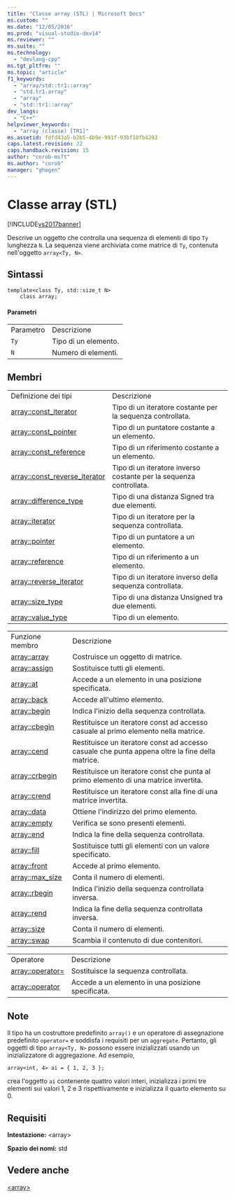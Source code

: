```yaml
---
title: "Classe array (STL) | Microsoft Docs"
ms.custom: ""
ms.date: "12/05/2016"
ms.prod: "visual-studio-dev14"
ms.reviewer: ""
ms.suite: ""
ms.technology: 
  - "devlang-cpp"
ms.tgt_pltfrm: ""
ms.topic: "article"
f1_keywords: 
  - "array/std::tr1::array"
  - "std.tr1.array"
  - "array"
  - "std::tr1::array"
dev_langs: 
  - "C++"
helpviewer_keywords: 
  - "array (classe) [TR1]"
ms.assetid: fdfd43a5-b2b5-4b9e-991f-93bf10fb4293
caps.latest.revision: 22
caps.handback.revision: 15
author: "corob-msft"
ms.author: "corob"
manager: "ghogen"
---
```

# Classe array (STL)
[!INCLUDE[vs2017banner](../assembler/inline/includes/vs2017banner.md)]

Descrive un oggetto che controlla una sequenza di elementi di tipo `Ty` lunghezza `N`.  La sequenza viene archiviata come matrice di `Ty`, contenuta nell'oggetto `array<Ty, N>`.  
  
## Sintassi  
  
```  
template<class Ty, std::size_t N>  
    class array;  
```  
  
#### Parametri  
  
|||  
|-|-|  
|Parametro|Descrizione|  
|`Ty`|Tipo di un elemento.|  
|`N`|Numero di elementi.|  
  
## Membri  
  
|||  
|-|-|  
|Definizione dei tipi|Descrizione|  
|[array::const\_iterator](../Topic/array::const_iterator.md)|Tipo di un iteratore costante per la sequenza controllata.|  
|[array::const\_pointer](../Topic/array::const_pointer.md)|Tipo di un puntatore costante a un elemento.|  
|[array::const\_reference](../Topic/array::const_reference.md)|Tipo di un riferimento costante a un elemento.|  
|[array::const\_reverse\_iterator](../Topic/array::const_reverse_iterator.md)|Tipo di un iteratore inverso costante per la sequenza controllata.|  
|[array::difference\_type](../Topic/array::difference_type.md)|Tipo di una distanza Signed tra due elementi.|  
|[array::iterator](../Topic/array::iterator.md)|Tipo di un iteratore per la sequenza controllata.|  
|[array::pointer](../Topic/array::pointer.md)|Tipo di un puntatore a un elemento.|  
|[array::reference](../Topic/array::reference.md)|Tipo di un riferimento a un elemento.|  
|[array::reverse\_iterator](../Topic/array::reverse_iterator.md)|Tipo di un iteratore inverso della sequenza controllata.|  
|[array::size\_type](../Topic/array::size_type.md)|Tipo di una distanza Unsigned tra due elementi.|  
|[array::value\_type](../Topic/array::value_type.md)|Tipo di un elemento.|  
  
|||  
|-|-|  
|Funzione membro|Descrizione|  
|[array::array](../Topic/array::array.md)|Costruisce un oggetto di matrice.|  
|[array::assign](../Topic/array::assign.md)|Sostituisce tutti gli elementi.|  
|[array::at](../Topic/array::at.md)|Accede a un elemento in una posizione specificata.|  
|[array::back](../Topic/array::back.md)|Accede all'ultimo elemento.|  
|[array::begin](../Topic/array::begin.md)|Indica l'inizio della sequenza controllata.|  
|[array::cbegin](../Topic/array::cbegin.md)|Restituisce un iteratore const ad accesso casuale al primo elemento nella matrice.|  
|[array::cend](../Topic/array::cend.md)|Restituisce un iteratore const ad accesso casuale che punta appena oltre la fine della matrice.|  
|[array::crbegin](../Topic/array::crbegin.md)|Restituisce un iteratore const che punta al primo elemento di una matrice invertita.|  
|[array::crend](../Topic/array::crend.md)|Restituisce un iteratore const alla fine di una matrice invertita.|  
|[array::data](../Topic/array::data.md)|Ottiene l'indirizzo del primo elemento.|  
|[array::empty](../Topic/array::empty.md)|Verifica se sono presenti elementi.|  
|[array::end](../Topic/array::end.md)|Indica la fine della sequenza controllata.|  
|[array::fill](../Topic/array::fill.md)|Sostituisce tutti gli elementi con un valore specificato.|  
|[array::front](../Topic/array::front.md)|Accede al primo elemento.|  
|[array::max\_size](../Topic/array::max_size.md)|Conta il numero di elementi.|  
|[array::rbegin](../Topic/array::rbegin.md)|Indica l'inizio della sequenza controllata inversa.|  
|[array::rend](../Topic/array::rend.md)|Indica la fine della sequenza controllata inversa.|  
|[array::size](../Topic/array::size.md)|Conta il numero di elementi.|  
|[array::swap](../Topic/array::swap.md)|Scambia il contenuto di due contenitori.|  
  
|||  
|-|-|  
|Operatore|Descrizione|  
|[array::operator\=](../Topic/array::operator=.md)|Sostituisce la sequenza controllata.|  
|[array::operator](../Topic/array::operator.md)|Accede a un elemento in una posizione specificata.|  
  
## Note  
 Il tipo ha un costruttore predefinito `array()` e un operatore di assegnazione predefinito `operator=` e soddisfa i requisiti per un `aggregate`.  Pertanto, gli oggetti di tipo `array<Ty, N>` possono essere inizializzati usando un inizializzatore di aggregazione.  Ad esempio,  
  
```  
array<int, 4> ai = { 1, 2, 3 };  
```  
  
 crea l'oggetto `ai` contenente quattro valori interi, inizializza i primi tre elementi sui valori 1, 2 e 3 rispettivamente e inizializza il quarto elemento su 0.  
  
## Requisiti  
 **Intestazione:** \<array\>  
  
 **Spazio dei nomi:** std  
  
## Vedere anche  
 [\<array\>](../standard-library/array.md)